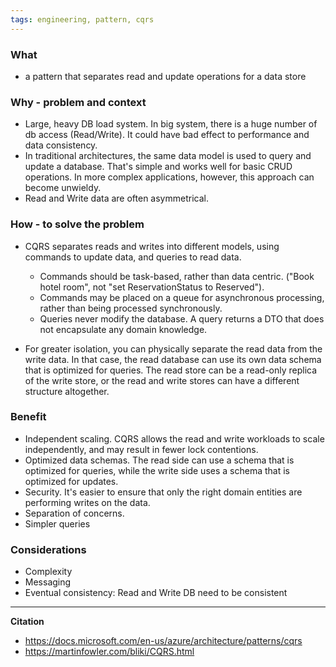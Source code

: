 ```yaml
---
tags: engineering, pattern, cqrs
---
```


### What
 - a pattern that separates read and update operations for a data store

### Why - problem and context
 - Large, heavy DB load system. In big system, there is a huge number of db access (Read/Write). It could have bad effect to performance and data consistency.
 - In traditional architectures, the same data model is used to query and update a database. That's simple and works well for basic CRUD operations. In more complex applications, however, this approach can become unwieldy.
 - Read and Write data are often asymmetrical.

### How - to solve the problem
 - CQRS separates reads and writes into different models, using commands to update data, and queries to read data.
   + Commands should be task-based, rather than data centric. ("Book hotel room", not "set ReservationStatus to Reserved").
   + Commands may be placed on a queue for asynchronous processing, rather than being processed synchronously.
   + Queries never modify the database. A query returns a DTO that does not encapsulate any domain knowledge.

 - For greater isolation, you can physically separate the read data from the write data. In that case, the read database can use its own data schema that is optimized for queries. The read store can be a read-only replica of the write store, or the read and write stores can have a different structure altogether.

### Benefit
  - Independent scaling. CQRS allows the read and write workloads to scale independently, and may result in fewer lock contentions.
  - Optimized data schemas. The read side can use a schema that is optimized for queries, while the write side uses a schema that is optimized for updates.
  - Security. It's easier to ensure that only the right domain entities are performing writes on the data.
  - Separation of concerns.
  - Simpler queries

### Considerations
 - Complexity
 - Messaging
 - Eventual consistency: Read and Write DB need to be consistent

---

**Citation**
- https://docs.microsoft.com/en-us/azure/architecture/patterns/cqrs
- https://martinfowler.com/bliki/CQRS.html